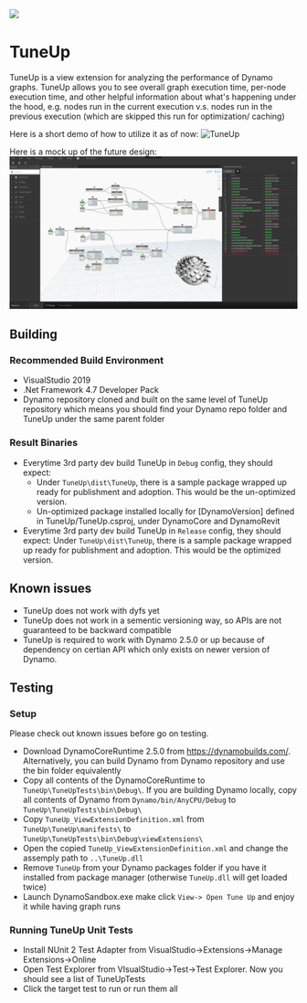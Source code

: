 ![](https://github.com/DynamoDS/TuneUp/workflows/TuneUp-Build/badge.svg)

# TuneUp

TuneUp is a view extension for analyzing the performance of Dynamo graphs. TuneUp allows you to see overall graph execution time, per-node execution time, and other helpful information about what's happening under the hood, e.g. nodes run in the current execution v.s. nodes run in the previous execution (which are skipped this run for optimization/ caching)

Here is a short demo of how to utilize it as of now:
![TuneUp](design/gifs/TuneUpScroll.gif)

Here is a mock up of the future design:
![Alt text](design/images/TuneUp_Mockup_03_SortedByExecutionOrder.jpg?raw=true "TuneUp")

## Building
### Recommended Build Environment
- VisualStudio 2019
- .Net Framework 4.7 Developer Pack
- Dynamo repository cloned and built on the same level of TuneUp repository which means you should find your Dynamo repo folder and TuneUp under the same parent folder

### Result Binaries
- Everytime 3rd party dev build TuneUp in `Debug` config, they should expect:
    - Under `TuneUp\dist\TuneUp`, there is a sample package wrapped up ready for publishment and adoption. This would be the un-optimized version.
    - Un-optimized package installed locally for [DynamoVersion] defined in TuneUp/TuneUp.csproj, under DynamoCore and DynamoRevit
- Everytime 3rd party dev build TuneUp in `Release` config, they should expect:
Under `TuneUp\dist\TuneUp`, there is a sample package wrapped up ready for publishment and adoption. This would be the optimized version.

## Known issues
- TuneUp does not work with dyfs yet
- TuneUp does not work in a sementic versioning way, so APIs are not guaranteed to be backward compatible
- TuneUp is required to work with Dynamo 2.5.0 or up because of dependency on certian API which only exists on newer version of Dynamo.

## Testing

### Setup
Please check out known issues before go on testing.

- Download DynamoCoreRuntime 2.5.0 from https://dynamobuilds.com/. Alternatively, you can build Dynamo from Dynamo repository and use the bin folder equivalently
- Copy all contents of the DynamoCoreRuntime to `TuneUp\TuneUpTests\bin\Debug\`. If you are building Dynamo locally, copy all contents of Dynamo from `Dynamo/bin/AnyCPU/Debug` to `TuneUp\TuneUpTests\bin\Debug\`
- Copy `TuneUp_ViewExtensionDefinition.xml` from `TuneUp\TuneUp\manifests\` to `TuneUp\TuneUpTests\bin\Debug\viewExtensions\`
- Open the copied `TuneUp_ViewExtensionDefinition.xml` and change the assemply path to `..\TuneUp.dll`
- Remove `TuneUp` from your Dynamo packages folder if you have it installed from package manager (otherwise `TuneUp.dll` will get loaded twice)
- Launch DynamoSandbox.exe make click `View-> Open Tune Up` and enjoy it while having graph runs

### Running TuneUp Unit Tests
- Install NUnit 2 Test Adapter from VisualStudio->Extensions->Manage Extensions->Online
- Open Test Explorer from VIsualStudio->Test->Test Explorer. Now you should see a list of TuneUpTests
- Click the target test to run or run them all
